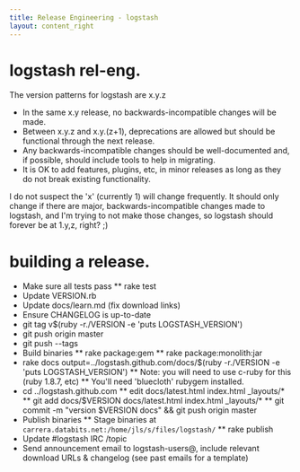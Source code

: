 ```yaml
---
title: Release Engineering - logstash
layout: content_right
---
```


# logstash rel-eng.

The version patterns for logstash are x.y.z

* In the same x.y release, no backwards-incompatible changes will be made.
* Between x.y.z and x.y.(z+1), deprecations are allowed but should be
  functional through the next release.
* Any backwards-incompatible changes should be well-documented and, if
  possible, should include tools to help in migrating.
* It is OK to add features, plugins, etc, in minor releases as long as they do
  not break existing functionality.

I do not suspect the 'x' (currently 1) will change frequently. It should only change
if there are major, backwards-incompatible changes made to logstash, and I'm
trying to not make those changes, so logstash should forever be at 1.y,z,
right? ;)

# building a release.

* Make sure all tests pass
** rake test
* Update VERSION.rb
* Update docs/learn.md (fix download links)
* Ensure CHANGELOG is up-to-date
* git tag v$(ruby -r./VERSION -e 'puts LOGSTASH_VERSION')
* git push origin master
* git push --tags
* Build binaries
** rake package:gem
** rake package:monolith:jar
* rake docs output=../logstash.github.com/docs/$(ruby -r./VERSION -e 'puts LOGSTASH_VERSION')
** Note: you will need to use c-ruby for this (ruby 1.8.7, etc)
** You'll need 'bluecloth' rubygem installed.
* cd ../logstash.github.com
** edit docs/latest.html index.html _layouts/*
** git add docs/$VERSION docs/latest.html index.html _layouts/*
** git commit -m "version $VERSION docs" && git push origin master
* Publish binaries
** Stage binaries at `carrera.databits.net:/home/jls/s/files/logstash/`
** rake publish
* Update #logstash IRC /topic
* Send announcement email to logstash-users@, include relevant download URLs &
  changelog (see past emails for a template)
